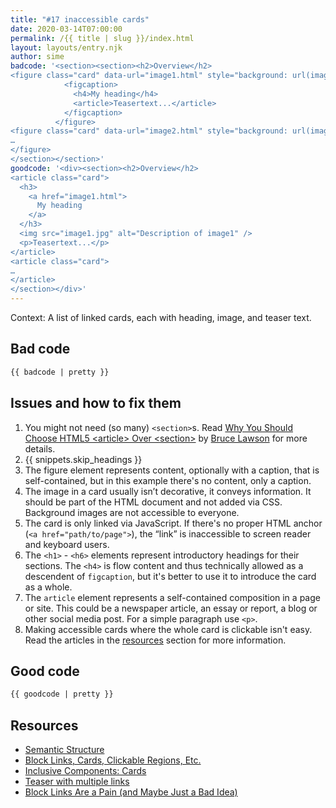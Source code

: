 ```yaml
---
title: "#17 inaccessible cards"
date: 2020-03-14T07:00:00
permalink: /{{ title | slug }}/index.html
layout: layouts/entry.njk
author: sime
badcode: '<section><section><h2>Overview</h2>
<figure class="card" data-url="image1.html" style="background: url(image1.jpg)">
            <figcaption>
              <h4>My heading</h4>
              <article>Teasertext...</article>
            </figcaption>
          </figure>
<figure class="card" data-url="image2.html" style="background: url(image2.jpg)">  
…  
</figure>
</section></section>'
goodcode: '<div><section><h2>Overview</h2>
<article class="card">
  <h3>
    <a href="image1.html">
      My heading
    </a>
  </h3>
  <img src="image1.jpg" alt="Description of image1" />
  <p>Teasertext...</p>
</article>
<article class="card">  
…  
</article>
</section></div>'
---
```

<div class="section bad">

Context: A list of linked cards, each with heading, image, and teaser text.

## Bad code

```html
{{ badcode | pretty }}
```
</div>

<div class="section">

## Issues and how to fix them

1. You might not need (so many) `<section>`s. Read [Why You Should Choose HTML5 &lt;article&gt; Over &lt;section&gt;](https://www.smashingmagazine.com/2020/01/html5-article-section/) by [Bruce Lawson](https://www.brucelawson.co.uk/) for more details.
1. {{ snippets.skip_headings }}
1. The figure element represents content, optionally with a caption, that is self-contained, but in this example there's no content, only a caption.
1. The image in a card usually isn’t decorative, it conveys information. It should be part of the HTML document and not added via CSS. Background images are not accessible to everyone.
1. The card is only linked via JavaScript. If there's no proper HTML anchor (`<a href="path/to/page">`), the “link” is inaccessible to screen reader and keyboard users.
1. The `<h1>` - `<h6>` elements represent introductory headings for their sections. The `<h4>` is flow content and thus technically allowed as a descendent of `figcaption`, but it's better to use it to introduce the card as a whole.
1. The `article` element represents a self-contained composition in a page or site. This could be a newspaper article, an essay or report, a blog or other social media post. For a simple paragraph use `<p>`.
1. Making accessible cards where the whole card is clickable isn't easy. Read the articles in the [resources](#resources) section for more information.

</div>

<div class="section">

## Good code

```html
{{ goodcode | pretty }}
```
</div>

<div class="section">

<h2 id="resources">Resources</h2>


* [Semantic Structure](https://webaim.org/techniques/semanticstructure/)
* [Block Links, Cards, Clickable Regions, Etc.](https://adrianroselli.com/2020/02/block-links-cards-clickable-regions-etc.html)
* [Inclusive Components: Cards](https://inclusive-components.design/cards/)
* [Teaser with multiple links](https://justmarkup.com/articles/2020-02-21-teaser-with-multiple-links/)
* [Block Links Are a Pain (and Maybe Just a Bad Idea)](https://css-tricks.com/block-links-are-a-pain-and-maybe-just-a-bad-idea/)
</div>

